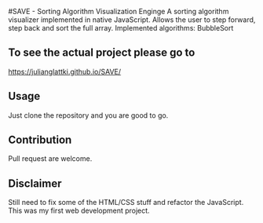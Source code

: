 #SAVE - Sorting Algorithm Visualization Enginge
A sorting algorithm visualizer implemented in native JavaScript. 
Allows the user to step forward, step back and sort the full array. 
Implemented algorithms: BubbleSort

## To see the actual project please go to 
https://julianglattki.github.io/SAVE/

## Usage
Just clone the repository and you are good to go. 

## Contribution 
Pull request are welcome. 

## Disclaimer
Still need to fix some of the HTML/CSS stuff and refactor the JavaScript.
This was my first web development project. 



